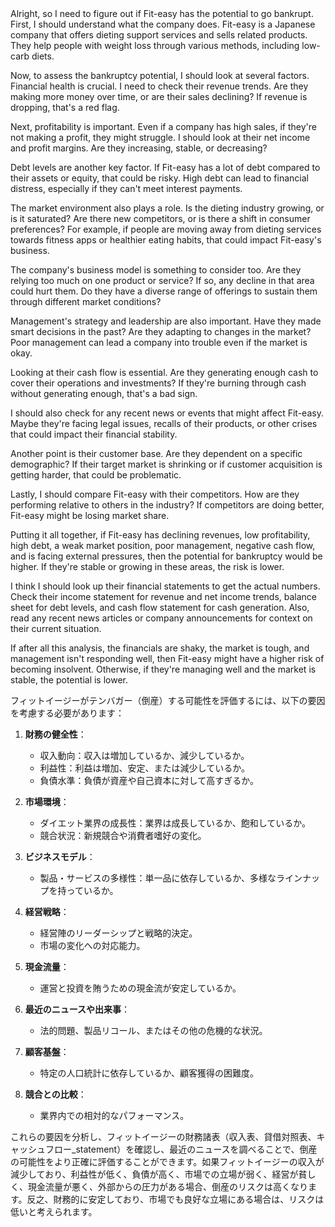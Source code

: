 <think>
Alright, so I need to figure out if Fit-easy has the potential to go bankrupt. First, I should understand what the company does. Fit-easy is a Japanese company that offers dieting support services and sells related products. They help people with weight loss through various methods, including low-carb diets.

Now, to assess the bankruptcy potential, I should look at several factors. Financial health is crucial. I need to check their revenue trends. Are they making more money over time, or are their sales declining? If revenue is dropping, that's a red flag.

Next, profitability is important. Even if a company has high sales, if they're not making a profit, they might struggle. I should look at their net income and profit margins. Are they increasing, stable, or decreasing?

Debt levels are another key factor. If Fit-easy has a lot of debt compared to their assets or equity, that could be risky. High debt can lead to financial distress, especially if they can't meet interest payments.

The market environment also plays a role. Is the dieting industry growing, or is it saturated? Are there new competitors, or is there a shift in consumer preferences? For example, if people are moving away from dieting services towards fitness apps or healthier eating habits, that could impact Fit-easy's business.

The company's business model is something to consider too. Are they relying too much on one product or service? If so, any decline in that area could hurt them. Do they have a diverse range of offerings to sustain them through different market conditions?

Management's strategy and leadership are also important. Have they made smart decisions in the past? Are they adapting to changes in the market? Poor management can lead a company into trouble even if the market is okay.

Looking at their cash flow is essential. Are they generating enough cash to cover their operations and investments? If they're burning through cash without generating enough, that's a bad sign.

I should also check for any recent news or events that might affect Fit-easy. Maybe they're facing legal issues, recalls of their products, or other crises that could impact their financial stability.

Another point is their customer base. Are they dependent on a specific demographic? If their target market is shrinking or if customer acquisition is getting harder, that could be problematic.

Lastly, I should compare Fit-easy with their competitors. How are they performing relative to others in the industry? If competitors are doing better, Fit-easy might be losing market share.

Putting it all together, if Fit-easy has declining revenues, low profitability, high debt, a weak market position, poor management, negative cash flow, and is facing external pressures, then the potential for bankruptcy would be higher. If they're stable or growing in these areas, the risk is lower.

I think I should look up their financial statements to get the actual numbers. Check their income statement for revenue and net income trends, balance sheet for debt levels, and cash flow statement for cash generation. Also, read any recent news articles or company announcements for context on their current situation.

If after all this analysis, the financials are shaky, the market is tough, and management isn't responding well, then Fit-easy might have a higher risk of becoming insolvent. Otherwise, if they're managing well and the market is stable, the potential is lower.
</think>

フィットイージーがテンバガー（倒産）する可能性を評価するには、以下の要因を考慮する必要があります：

1. **財務の健全性**：
   - 収入動向：収入は増加しているか、減少しているか。
   - 利益性：利益は増加、安定、または減少しているか。
   - 負債水準：負債が資産や自己資本に対して高すぎるか。

2. **市場環境**：
   - ダイエット業界の成長性：業界は成長しているか、飽和しているか。
   - 競合状況：新規競合や消費者嗜好の変化。

3. **ビジネスモデル**：
   - 製品・サービスの多様性：単一品に依存しているか、多様なラインナップを持っているか。

4. **経営戦略**：
   - 経営陣のリーダーシップと戦略的決定。
   - 市場の変化への対応能力。

5. **現金流量**：
   - 運営と投資を賄うための現金流が安定しているか。

6. **最近のニュースや出来事**：
   - 法的問題、製品リコール、またはその他の危機的な状況。

7. **顧客基盤**：
   - 特定の人口統計に依存しているか、顧客獲得の困難度。

8. **競合との比較**：
   - 業界内での相対的なパフォーマンス。

これらの要因を分析し、フィットイージーの財務諸表（収入表、貸借対照表、キャッシュフロー_statement）を確認し、最近のニュースを調べることで、倒産の可能性をより正確に評価することができます。如果フィットイージーの収入が減少しており、利益性が低く、負債が高く、市場での立場が弱く、経営が貧しく、現金流量が悪く、外部からの圧力がある場合、倒産のリスクは高くなります。反之、財務的に安定しており、市場でも良好な立場にある場合は、リスクは低いと考えられます。